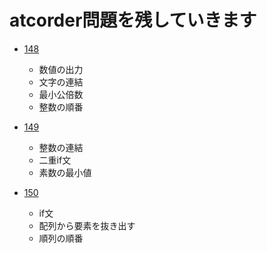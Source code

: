 # atcorder問題を残していきます

* [148](https://atcoder.jp/contests/abc148/tasks)
    * 数値の出力
    * 文字の連結
    * 最小公倍数
    * 整数の順番
        
* [149](https://atcoder.jp/contests/abc149/tasks)
    * 整数の連結
    * 二重if文
    * 素数の最小値
    
* [150](https://atcoder.jp/contests/abc150/tasks)
    * if文
    * 配列から要素を抜き出す
    * 順列の順番
